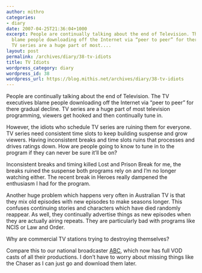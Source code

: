```yaml
---
author: mithro
categories:
- diary
date: 2007-04-25T21:36:04+1000
excerpt: People are continually talking about the end of Television. The TV executives
  blame people downloading off the Internet via “peer to peer” for there gradual decline.
  TV series are a huge part of most....
layout: post
permalink: /archives/diary/38-tv-idiots
title: TV Idiots
wordpress_category: diary
wordpress_id: 38
wordpress_url: https://blog.mithis.net/archives/diary/38-tv-idiots
---
```


<div >
<p>People are continually talking about the end of Television. The TV executives blame people downloading off the Internet via “peer to peer” for there gradual decline. TV series are a huge part of most television programming, viewers get hooked and then continually tune in.</p>
<p>However, the idiots who schedule TV series are ruining them for everyone. TV series need consistent time slots to keep building suspense and grow viewers. Having inconsistent breaks and time slots ruins that processes and drives ratings down. How are people going to know to tune in to the program if they can never be sure it’ll be on?</p>
<p>Inconsistent breaks and timing killed Lost and Prison Break for me, the breaks ruined the suspense both programs rely on and I’m no longer watching either. The recent break in Heroes really dampened the enthusiasm I had for the program.</p>
<p>Another huge problem which happens very often in Australian TV is that they mix old episodes with new episodes to make seasons longer. This confuses continuing stories and characters which have died randomly reappear. As well, they continually advertise things as new episodes when they are actually airing repeats. They are particularly bad with programs like NCIS or Law and Order.</p>
<p>Why are commercial TV stations trying to destroying themselves?</p>
<p>Compare this to our national broadcaster <a href="http://www.abc.net.au/">ABC</a>, which now has full VOD casts of all their productions. I don’t have to worry about missing things like the Chaser as I can just go and download them later.</p>
</div>